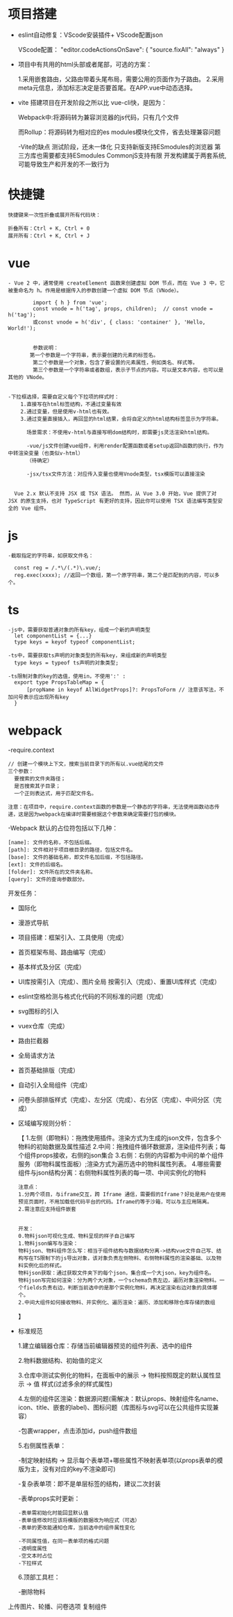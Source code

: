 


# 项目搭建

  - eslint自动修复：VScode安装插件+ VScode配置json

      VScode配置：
      "editor.codeActionsOnSave": {
              "source.fixAll": "always"
          }

  - 项目中有共用的html头部或者尾部，可选的方案：

      1.采用嵌套路由，父路由带着头尾布局，需要公用的页面作为子路由。
      2.采用meta元信息，添加标志决定是否要首尾。在APP.vue中动态选择。

  - vite 搭建项目在开发阶段之所以比 vue-cli快，是因为：

    Webpack中:将源码转为兼容浏览器的js代码，只有几个文件

    而Rollup：将源码转为相对应的es modules模块化文件，省去处理兼容问题

      -Vite的缺点
          测试阶段，还未一体化
          只支持新版支持ESmodules的浏览器
          第三方库也需要都支持ESmodules
          CommonjS支持有限
          开发构建属于两套系统,可能导致生产和开发的不一致行为


# 快捷键

    快捷键来一次性折叠或展开所有代码块：

    折叠所有：Ctrl + K, Ctrl + 0
    展开所有：Ctrl + K, Ctrl + J

# vue

    - Vue 2 中，通常使用 createElement 函数来创建虚拟 DOM 节点，而在 Vue 3 中，它被重命名为 h。作用是根据传入的参数创建一个虚拟 DOM 节点（VNode）。

            import { h } from 'vue';
            const vnode = h('tag', props, children);  // const vnode = h('tag');
            或const vnode = h('div', { class: 'container' }, 'Hello, World!');


            参数说明：
           第一个参数是一个字符串，表示要创建的元素的标签名。
            第二个参数是一个对象，包含了要设置的元素属性，例如类名、样式等。
            第三个参数是一个字符串或者数组，表示子节点的内容。可以是文本内容，也可以是其他的 VNode。


    -下拉框选择，需要自定义每个下拉项的样式时：
        1.直接写在html标签结构，不通过变量有效
        2.通过变量，但是使用v-html也有效。
        3.通过变量直接插入，再回显的html结果，会将自定义的html结构标签显示为字符串。

          场景需求：不使用v-html与直接写明dom结构时，即需要js灵活渲染html结构。

          -vue/js文件创建vue组件，利用render配置函数或者setup返回h函数的执行，作为中转渲染变量（也类似v-html）
          （待确定）

          -jsx/tsx文件方法：对应传入变量也使用Vnode类型，tsx模版可以直接渲染


      Vue 2.x 默认不支持 JSX 或 TSX 语法。 然而，从 Vue 3.0 开始，Vue 提供了对 JSX 的原生支持，也对 TypeScript 有更好的支持，因此你可以使用 TSX 语法编写类型安全的 Vue 组件。




# js

    -截取指定的字符串，如获取文件名：

      const reg = /.*\/(.*)\.vue/;
      reg.exec(xxxx); //返回一个数组，第一个原字符串，第二个是匹配到的内容，可以多个。


# ts

    -js中，需要获取普通对象的所有key，组成一个新的声明类型
      let componentList = {...}
      type keys = keyof typeof componentList;

    -ts中，需要获取ts声明的对象类型的所有key，来组成新的声明类型
      type keys = typeof ts声明的对象类型;

    -ts限制对象的key的选值，使用in，不使用':' :
      export type PropsTableMap = {
          [propName in keyof AllWidgetProps]?: PropsToForm // 注意该写法，不加问号表示应出现所有key
      }



# webpack

  -require.context

    // 创建一个模块上下文，搜索当前目录下的所有以.vue结尾的文件
    三个参数：
      要搜索的文件夹路径；
      是否搜索其子目录；
      一个正则表达式，用于匹配文件名。

    注意：在项目中，require.context函数的参数是一个静态的字符串，无法使用函数动态传递，这是因为webpack在编译时需要根据这个参数来确定需要打包的模块。

  -Webpack 默认的占位符包括以下几种：

    [name]: 文件的名称，不包括后缀。
    [path]: 文件相对于项目根目录的路径，包括文件名。
    [base]: 文件的基础名称，即文件名加后缀，不包括路径。
    [ext]: 文件的后缀名。
    [folder]: 文件所在的文件夹名称。
    [query]: 文件的查询参数部分。




开发任务：

  - 国际化
  - 漫游式导航

  - 项目搭建：框架引入、工具使用（完成）
  - 首页框架布局、路由编写（完成）
  - 基本样式及分区（完成）
  - UI库按需引入（完成）、图片全局 按需引入（完成）、重置UI库样式（完成）
  - eslint空格检测与格式化代码的不同标准的问题（完成）
  - svg图标的引入
  - vuex仓库（完成）
  - 路由拦截器
  - 全局请求方法


  - 首页基础排版（完成）
  - 自动引入全局组件（完成）
  - 问卷头部排版样式（完成）、左分区（完成）、右分区（完成）、中间分区（完成）
  - 区域编写规则分析：

    【
        1.左侧（即物料）：拖拽使用插件。渲染方式为生成的json文件，包含多个物料的初始数据及属性描述
        2.中间：拖拽组件循环数据源，渲染组件列表；每个组件props接收，右侧的json集合
        3.右侧：右侧的内容都为中间的单个组件服务（即物料属性面板）;渲染方式为遍历选中的物料属性列表。
        4.哪些需要组件与json结构分离：右侧物料属性列表的每一项、中间实例化的物料

        注意点：
        1.分两个项目，与iframe交互，跨 Iframe 通信，需要假的Iframe？好处是用户在使用预览页面时，不用加载低代码平台的代码。Iframe约等于沙箱，可以与主应用隔离。
        2.需注意应支持组件嵌套


        开发：
        0.物料json可视化生成、物料呈现的样子自己编写
        1.物料json编写与渲染：
        物料json、物料组件怎么写：相当于组件结构与数据结构分离->结构vue文件自己写、结构写在TS限制下的js导出对象，该对象负责左侧物料、右侧物料属性的渲染基础、以及物料实例化后的样式。
        物料json获取：通过获取文件夹下的每个json，集合成一个大json，key为组件名。
        物料json写完如何渲染：分为两个大对象，一个schema负责左边，遍历对象渲染物料。一个fields负责右边，判断当前选中的是那个实例化物料，再决定渲染右边对象的具体哪个。
        2.中间大组件如何接收物料、并实例化、遍历渲染：遍历、添加和移除仓库存储的数组
    】



- 标准规范

  1.建立编辑器仓库：存储当前编辑器预览的组件列表、选中的组件

  2.物料数据结构、初始值的定义

  3.仓库中测试实例化的物料，在面板中的展示 -> 物料按照既定的默认属性显示 -> 值 样式(过滤多余的样式属性)

  4.左侧的组件区渲染：数据源问题(需解决：默认props、映射组件名name、icon、title、嵌套的label)、图标问题（库图标与svg可以在公共组件实现兼容）

    -包裹wrapper，点击添加id，push组件数组

  5.右侧属性表单：

    -制定映射结构 -> 显示每个表单项+哪些属性不映射表单项(以props表单的模版为主，没有对应的key不渲染即可)

    -复杂表单项：即不是单层标签的结构，建议二次封装

    -表单props实时更新： 

      -表单需初始化时能回显默认值
      -表单值修改时应该将模版的数据改为响应式（可选）
      -表单的更改能通知仓库，当前选中的组件属性变化

      -不同属性值，在同一表单项的格式问题
      -透明度属性
      -空文本时占位
      -下拉样式


  6.顶部工具栏：
  
    -删除物料



上传图片、轮播、问卷选项
复制组件
